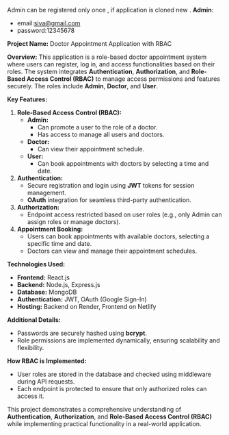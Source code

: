 Admin can be registered only once , if application is cloned new .
**Admin**:
- email:siva@gmail.com
- password:12345678

**Project Name:** Doctor Appointment Application with RBAC

**Overview:**
This application is a role-based doctor appointment system where users can register, log in, and access functionalities based on their roles. The system integrates **Authentication**, **Authorization**, and **Role-Based Access Control (RBAC)** to manage access permissions and features securely. The roles include **Admin**, **Doctor**, and **User**.

**Key Features:**
1. **Role-Based Access Control (RBAC):**
   - **Admin:** 
     - Can promote a user to the role of a doctor.
     - Has access to manage all users and doctors.
   - **Doctor:** 
     - Can view their appointment schedule.
   - **User:** 
     - Can book appointments with doctors by selecting a time and date.
2. **Authentication:**
   - Secure registration and login using **JWT** tokens for session management.
   - **OAuth** integration for seamless third-party authentication.
3. **Authorization:**
   - Endpoint access restricted based on user roles (e.g., only Admin can assign roles or manage doctors).
4. **Appointment Booking:**
   - Users can book appointments with available doctors, selecting a specific time and date.
   - Doctors can view and manage their appointment schedules.

**Technologies Used:**
- **Frontend:** React.js
- **Backend:** Node.js, Express.js
- **Database:** MongoDB
- **Authentication:** JWT, OAuth (Google Sign-In)
- **Hosting:** Backend on Render, Frontend on Netlify

**Additional Details:**
- Passwords are securely hashed using **bcrypt**.
- Role permissions are implemented dynamically, ensuring scalability and flexibility.

**How RBAC is Implemented:**
- User roles are stored in the database and checked using middleware during API requests.
- Each endpoint is protected to ensure that only authorized roles can access it.

This project demonstrates a comprehensive understanding of **Authentication**, **Authorization**, and **Role-Based Access Control (RBAC)** while implementing practical functionality in a real-world application.
